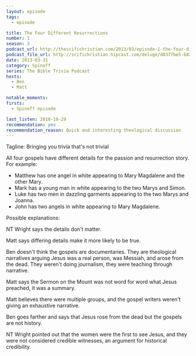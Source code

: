 ```yaml
---
layout: episode
tags:
  - episode

title: The Four Different Resurrections
number: 1
season: 3
podcast_url: http://thescifichristian.com/2013/03/episode-1-the-four-different-resurrections/
podcast_file_url: http://scifichristian.hipcast.com/deluge/d0377be5-b826-efbe-dbc1-f919f01ee784.mp3
date: 2013-03-31
category: Spinoff
series: The Bible Trivia Podcast
hosts:
  - Ben
  - Matt

notable_moments:
firsts:
  - Spinoff episode

last_listen: 2018-10-29
recommendation: yes
recommendation_reason: Quick and interesting theological discussion
---
```

Tagline: Bringing you trivia that's not trivial

All four gospels have different details for the passion and resurrection story. For example:

- Matthew has one angel in white appearing to Mary Magdalene and the other Mary.
- Mark has a young man in white appearing to the two Marys and Simon.
- Luke has two men in dazzling garments appearing to the two Marys and Joanna.
- John has two angels in white appearing to Mary Magdalene. 

Possible explanations:

NT Wright says the details don't matter. 

Matt says differing details make it more likely to be true. 

Ben doesn't think the gospels are documentaries. They are theological narratives arguing Jesus was a real person, was Messiah, and arose from the dead. They weren't doing journalism, they were teaching through narrative. 

Matt says the Sermon on the Mount was not word for word what Jesus preached, it was a summary.

Matt believes there were multiple groups, and the gospel writers weren't giving an exhaustive narrative.

Ben goes farther and says that Jesus rose from the dead but the gospels are not history.

NT Wright pointed out that the women were the first to see Jesus, and they were not considered credible witnesses, an argument for historical credibility.